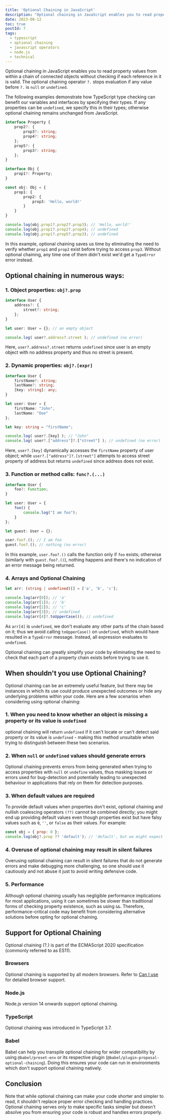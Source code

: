 ```yaml
---
title: 'Optional Chaining in JavaScript'
description: "Optional chaining in JavaScript enables you to read property values from within a chain of connected objects without checking if each reference in it is valid. The optional chaining operator `?.` stops evaluation if any value before `?.` is null or undefined."
date: 2023-08-12
toc: true
postId: 7
tags:
  - typescript
  - optional chaining
  - javascript operators
  - node.js
  - technical
---
```


Optional chaining in JavaScript enables you to read property values from within a chain of connected objects without checking if each reference in it is valid. The optional chaining operator `?.` stops evaluation if any value before `?.` is `null` or `undefined`.

The following examples demonstrate how TypeScript type checking can benefit our variables and interfaces by specifying their types. If any properties can be `undefined`, we specify this in their types; otherwise optional chaining remains unchanged from JavaScript.

```typescript
interface Property {
    prop2?: {
        prop3?: string;
        prop4?: string;
    };
    prop5?: {
        prop3?: string;
    };
}

interface Obj {
    prop1?: Property;
}

const obj: Obj = {
    prop1: {
        prop2: {
            prop3: 'Hello, world!'
        }
    }
}

console.log(obj.prop1?.prop2?.prop3); // 'Hello, world!'
console.log(obj.prop1?.prop2?.prop4); // undefined
console.log(obj.prop1?.prop5?.prop3); // undefined
```

In this example, optional chaining saves us time by eliminating the need to verify whether `prop1` and `prop2` exist before trying to access `prop3`. Without optional chaining, any time one of them didn't exist we'd get a `TypeError` error instead.

## Optional chaining in numerous ways:

### 1. Object properties: `obj?.prop`

```typescript
interface User {
    address?: {
        street?: string;
    };
}

let user: User = {}; // an empty object

console.log( user?.address?.street ); // undefined (no error)
```

Here, `user?.address?.street` returns `undefined` since user is an empty object with no address property and thus no street is present.

### 2. Dynamic properties: `obj?.[expr]`

```typescript
interface User {
    firstName?: string;
    lastName?: string;
    [key: string]: any;
}

let user: User = { 
    firstName: "John",
    lastName: "Doe"
};

let key: string = "firstName";

console.log( user?.[key] ); // "John"
console.log( user?.["address"]?.["street"] ); // undefined (no error)
```

Here, `user?.[key]` dynamically accesses the `firstName` property of user object; while `user?.["address"]?.[street"]` attempts to access street property of address but returns `undefined` since address does not exist.

### 3. Function or method calls: `func?.(...)`

```typescript
interface User {
    foo?: Function;
}

let user: User = {
    foo() {
        console.log("I am foo");
    }
};

let guest: User = {};

user.foo?.(); // I am foo
guest.foo?.(); // nothing (no error)
```

In this example, `user.foo?.()` calls the function only if `foo` exists; otherwise (similarly with `guest.foo?.()`), nothing happens and there's no indication of an error message being returned.

### 4. Arrays and Optional Chaining

```typescript
let arr: (string | undefined)[] = ['a', 'b', 'c'];

console.log(arr[0]); // 'a'
console.log(arr[1]); // 'b'
console.log(arr[2]); // 'c'
console.log(arr[3]); // undefined
console.log(arr[4]?.toUpperCase()); // undefined
```

As `arr[4]` is `undefined`, we don't evaluate any other parts of the chain based on it; thus we avoid calling `toUpperCase()` on `undefined`, which would have resulted in a `TypeError` message. Instead, all expression evaluates to `undefined`.

Optional chaining can greatly simplify your code by eliminating the need to check that each part of a property chain exists before trying to use it.

## When shouldn't you use Optional Chaining?

Optional chaining can be an extremely useful feature, but there may be instances in which its use could produce unexpected outcomes or hide any underlying problems within your code. Here are a few scenarios when considering using optional chaining:

### 1. When you need to know whether an object is missing a property or its value is `undefined`

optional chaining will return `undefined` if it can't locate or can't detect said property or its value is `undefined` - making this method unsuitable when trying to distinguish between these two scenarios.

### 2. When `null` or `undefined` values should generate errors

Optional chaining prevents errors from being generated when trying to access properties with `null` or `undefine` values, thus masking issues or errors used for bug-detection and potentially leading to unexpected behaviour in applications that rely on them for detection purposes.

### 3. When default values are required

To provide default values when properties don't exist, optional chaining and nullish coalescing operators `(??)` cannot be combined directly; you might end up providing default values even though properties exist but have falsy values such as `0`, `''`, or `false` as their values. For example:

```javascript
const obj = { prop: 0 };
console.log(obj?.prop ?? 'default'); // 'default', but we might expect 0
```

### 4. Overuse of optional chaining may result in silent failures

Overusing optional chaining can result in silent failures that do not generate errors and make debugging more challenging, so one should use it cautiously and not abuse it just to avoid writing defensive code.

### 5. Performance

Although optional chaining usually has negligible performance implications for most applications, using it can sometimes be slower than traditional forms of checking property existence, such as using `&&`. Therefore, performance-critical code may benefit from considering alternative solutions before opting for optional chaining.

## Support for Optional Chaining

Optional chaining (?.) is part of the ECMAScript 2020 specification (commonly referred to as ES11).

### Browsers

Optional chaining is supported by all modern browsers. Refer to [Can I use](https://caniuse.com/?search=optional%20chaining) for detailed browser support.

### Node.js

Node.js version 14 onwards support optional chaining.

### TypeScript

Optional chaining was introduced in TypeScript 3.7.

### Babel

Babel can help you transpile optional chaining for wider compatibility by using `@babel/preset-env` or its respective plugin (`@babel/plugin-proposal-optional-chaining`). Doing this ensures your code can run in environments which don't support optional chaining natively.

## Conclusion

Note that while optional chaining can make your code shorter and simpler to read, it shouldn't replace proper error checking and handling practices. Optional chaining serves only to make specific tasks simpler but doesn't absolve you from ensuring your code is robust and handles errors properly.